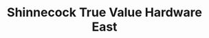 ---
title: "Shinnecock True Value Hardware East"
url: /southampton/shinnecock-true-value-hardware-east/
shop: Eisenwaren
---